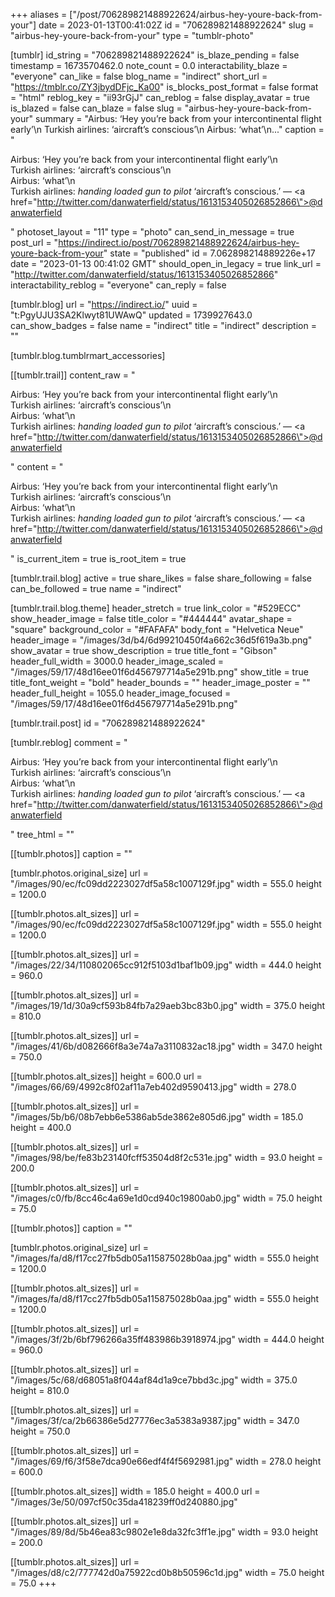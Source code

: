 +++
aliases = ["/post/706289821488922624/airbus-hey-youre-back-from-your"]
date = 2023-01-13T00:41:02Z
id = "706289821488922624"
slug = "airbus-hey-youre-back-from-your"
type = "tumblr-photo"

[tumblr]
id_string = "706289821488922624"
is_blaze_pending = false
timestamp = 1673570462.0
note_count = 0.0
interactability_blaze = "everyone"
can_like = false
blog_name = "indirect"
short_url = "https://tmblr.co/ZY3jbydDFjc_Ka00"
is_blocks_post_format = false
format = "html"
reblog_key = "ii93rGjJ"
can_reblog = false
display_avatar = true
is_blazed = false
can_blaze = false
slug = "airbus-hey-youre-back-from-your"
summary = "Airbus: ‘Hey you’re back from your intercontinental flight early’\n Turkish airlines: ‘aircraft’s conscious’\n Airbus: ‘what’\n..."
caption = "<p>Airbus: ‘Hey you’re back from your intercontinental flight early’\n<br/>Turkish airlines: ‘aircraft’s conscious’\n<br/>Airbus: ‘what’\n<br/>Turkish airlines: *handing loaded gun to pilot* ‘aircraft’s conscious.’ — <a href=\"http://twitter.com/danwaterfield/status/1613153405026852866\">@danwaterfield</a></p>"
photoset_layout = "11"
type = "photo"
can_send_in_message = true
post_url = "https://indirect.io/post/706289821488922624/airbus-hey-youre-back-from-your"
state = "published"
id = 7.062898214889226e+17
date = "2023-01-13 00:41:02 GMT"
should_open_in_legacy = true
link_url = "http://twitter.com/danwaterfield/status/1613153405026852866"
interactability_reblog = "everyone"
can_reply = false

[tumblr.blog]
url = "https://indirect.io/"
uuid = "t:PgyUJU3SA2Klwyt81UWAwQ"
updated = 1739927643.0
can_show_badges = false
name = "indirect"
title = "indirect"
description = ""

[tumblr.blog.tumblrmart_accessories]

[[tumblr.trail]]
content_raw = "<p>Airbus: ‘Hey you’re back from your intercontinental flight early’\n<br>Turkish airlines: ‘aircraft’s conscious’\n<br>Airbus: ‘what’\n<br>Turkish airlines: *handing loaded gun to pilot* ‘aircraft’s conscious.’ — <a href=\"http://twitter.com/danwaterfield/status/1613153405026852866\">@danwaterfield</a></p>"
content = "<p>Airbus: &lsquo;Hey you&rsquo;re back from your intercontinental flight early&rsquo;\n<br />Turkish airlines: &lsquo;aircraft&rsquo;s conscious&rsquo;\n<br />Airbus: &lsquo;what&rsquo;\n<br />Turkish airlines: *handing loaded gun to pilot* &lsquo;aircraft&rsquo;s conscious.&rsquo; &mdash; <a href=\"http://twitter.com/danwaterfield/status/1613153405026852866\">@danwaterfield</a></p>"
is_current_item = true
is_root_item = true

[tumblr.trail.blog]
active = true
share_likes = false
share_following = false
can_be_followed = true
name = "indirect"

[tumblr.trail.blog.theme]
header_stretch = true
link_color = "#529ECC"
show_header_image = false
title_color = "#444444"
avatar_shape = "square"
background_color = "#FAFAFA"
body_font = "Helvetica Neue"
header_image = "/images/3d/b4/6d99210450f4a662c36d5f619a3b.png"
show_avatar = true
show_description = true
title_font = "Gibson"
header_full_width = 3000.0
header_image_scaled = "/images/59/17/48d16ee01f6d456797714a5e291b.png"
show_title = true
title_font_weight = "bold"
header_bounds = ""
header_image_poster = ""
header_full_height = 1055.0
header_image_focused = "/images/59/17/48d16ee01f6d456797714a5e291b.png"

[tumblr.trail.post]
id = "706289821488922624"

[tumblr.reblog]
comment = "<p>Airbus: ‘Hey you’re back from your intercontinental flight early’\n<br>Turkish airlines: ‘aircraft’s conscious’\n<br>Airbus: ‘what’\n<br>Turkish airlines: *handing loaded gun to pilot* ‘aircraft’s conscious.’ — <a href=\"http://twitter.com/danwaterfield/status/1613153405026852866\">@danwaterfield</a></p>"
tree_html = ""

[[tumblr.photos]]
caption = ""

[tumblr.photos.original_size]
url = "/images/90/ec/fc09dd2223027df5a58c1007129f.jpg"
width = 555.0
height = 1200.0

[[tumblr.photos.alt_sizes]]
url = "/images/90/ec/fc09dd2223027df5a58c1007129f.jpg"
width = 555.0
height = 1200.0

[[tumblr.photos.alt_sizes]]
url = "/images/22/34/110802065cc912f5103d1baf1b09.jpg"
width = 444.0
height = 960.0

[[tumblr.photos.alt_sizes]]
url = "/images/19/1d/30a9cf593b84fb7a29aeb3bc83b0.jpg"
width = 375.0
height = 810.0

[[tumblr.photos.alt_sizes]]
url = "/images/41/6b/d082666f8a3e74a7a3110832ac18.jpg"
width = 347.0
height = 750.0

[[tumblr.photos.alt_sizes]]
height = 600.0
url = "/images/66/69/4992c8f02af11a7eb402d9590413.jpg"
width = 278.0

[[tumblr.photos.alt_sizes]]
url = "/images/5b/b6/08b7ebb6e5386ab5de3862e805d6.jpg"
width = 185.0
height = 400.0

[[tumblr.photos.alt_sizes]]
url = "/images/98/be/fe83b23140fcff53504d8f2c531e.jpg"
width = 93.0
height = 200.0

[[tumblr.photos.alt_sizes]]
url = "/images/c0/fb/8cc46c4a69e1d0cd940c19800ab0.jpg"
width = 75.0
height = 75.0

[[tumblr.photos]]
caption = ""

[tumblr.photos.original_size]
url = "/images/fa/d8/f17cc27fb5db05a115875028b0aa.jpg"
width = 555.0
height = 1200.0

[[tumblr.photos.alt_sizes]]
url = "/images/fa/d8/f17cc27fb5db05a115875028b0aa.jpg"
width = 555.0
height = 1200.0

[[tumblr.photos.alt_sizes]]
url = "/images/3f/2b/6bf796266a35ff483986b3918974.jpg"
width = 444.0
height = 960.0

[[tumblr.photos.alt_sizes]]
url = "/images/5c/68/d68051a8f044af84d1a9ce7bbd3c.jpg"
width = 375.0
height = 810.0

[[tumblr.photos.alt_sizes]]
url = "/images/3f/ca/2b66386e5d27776ec3a5383a9387.jpg"
width = 347.0
height = 750.0

[[tumblr.photos.alt_sizes]]
url = "/images/69/f6/3f58e7dca90e66edf4f4f5692981.jpg"
width = 278.0
height = 600.0

[[tumblr.photos.alt_sizes]]
width = 185.0
height = 400.0
url = "/images/3e/50/097cf50c35da418239ff0d240880.jpg"

[[tumblr.photos.alt_sizes]]
url = "/images/89/8d/5b46ea83c9802e1e8da32fc3ff1e.jpg"
width = 93.0
height = 200.0

[[tumblr.photos.alt_sizes]]
url = "/images/d8/c2/777742d0a75922cd0b8b50596c1d.jpg"
width = 75.0
height = 75.0
+++

